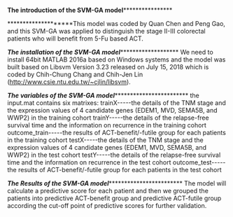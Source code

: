 ********************The introduction of the SVM-GA model************************************

********************This model was coded by Quan Chen and Peng Gao, and this SVM-GA was applied to distinguish the stage II-III colorectal patients who will benefit from 5-Fu based ACT. 

*******************The installation of the SVM-GA model**************************************
We need to install 64bit MATLAB 2016a based on Windows systems and the model was built based on Libsvm Version 3.23 released on July 15, 2018 which is coded by Chih-Chung Chang and Chih-Jen Lin (http://www.csie.ntu.edu.tw/~cjlin/libsvm).

*******************The variables of the SVM-GA model*******************************************
the input.mat contains six matrixes:
trainX-----the details of the TNM stage and the expression values of 4 candidate genes (EDEM1, MVD, SEMA5B, and WWP2) in the training cohort
trainY-----the details of the relapse-free survival time and the information on recurrence in the training cohort
outcome_train-----the results of ACT-benefit/-futile group for each patients in the training cohort
testX-----the details of the TNM stage and the expression values of 4 candidate genes (EDEM1, MVD, SEMA5B, and WWP2) in the test cohort
testY-----the details of the relapse-free survival time and the information on recurrence in the test cohort
outcome_test-----the results of ACT-benefit/-futile group for each patients in the test cohort

*******************The Results of the SVM-GA model*******************************************
The model will calculate a predictive score for each patient and then we grouped the patients into predictive ACT-benefit group and predictive ACT-futile group according the cut-off point of predictive scores for further validation.
